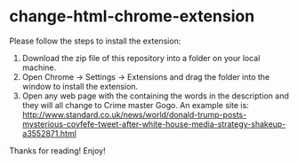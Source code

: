 # change-html-chrome-extension


Please follow the steps to install the extension:

1. Download the zip file of this repository into a folder on your local machine.
2. Open Chrome -> Settings -> Extensions and drag the folder into the window to install the extension.
3. Open any web page with the containing the words in the description and they will all change to Crime master Gogo. An example site is: http://www.standard.co.uk/news/world/donald-trump-posts-mysterious-covfefe-tweet-after-white-house-media-strategy-shakeup-a3552871.html

Thanks for reading! Enjoy!
